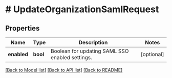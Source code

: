 # # UpdateOrganizationSamlRequest

## Properties

Name | Type | Description | Notes
------------ | ------------- | ------------- | -------------
**enabled** | **bool** | Boolean for updating SAML SSO enabled settings. | [optional]

[[Back to Model list]](../../README.md#models) [[Back to API list]](../../README.md#endpoints) [[Back to README]](../../README.md)

